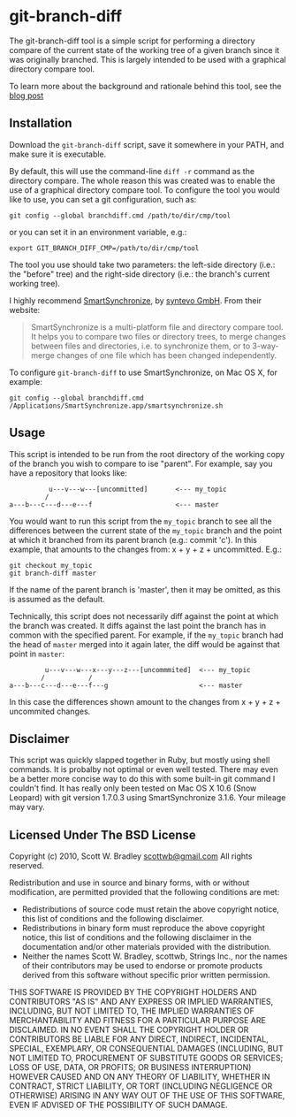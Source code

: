 git-branch-diff
===============

The git-branch-diff tool is a simple script for performing a directory compare of the current state of the working tree of a given branch since it was originally branched. This is largely intended to be used with a graphical directory compare tool.

To learn more about the background and rationale behind this tool, see the [blog post](http://sleeplesscoding.blogspot.com/2010/04/see-visual-diff-of-work-done-in-git.html)

Installation
------------

Download the `git-branch-diff` script, save it somewhere in your PATH, and make sure it is executable.

By default, this will use the command-line `diff -r` command as the directory compare. The whole reason this was created was to enable the use of a graphical directory compare tool. To configure the tool you would like to use, you can set a git configuration, such as:

    git config --global branchdiff.cmd /path/to/dir/cmp/tool

or you can set it in an environment variable, e.g.:

    export GIT_BRANCH_DIFF_CMP=/path/to/dir/cmp/tool

The tool you use should take two parameters: the left-side directory (i.e.: the "before" tree) and the right-side directory (i.e.: the branch's current working tree).

I highly recommend [SmartSynchronize](http://www.syntevo.com/smartsynchronize/index.html), by [syntevo GmbH](http://www.syntevo.com/). From their website: 

> SmartSynchronize is a multi-platform file and directory compare tool. It helps you to compare two files or directory trees, to merge changes between files and directories, i.e. to synchronize them, or to 3-way-merge changes of one file which has been changed independently.

To configure `git-branch-diff` to use SmartSynchronize, on Mac OS X, for example:

    git config --global branchdiff.cmd /Applications/SmartSynchronize.app/smartsynchronize.sh

Usage
-----

This script is intended to be run from the root directory of the working copy of the branch you wish to compare to ise "parent". For example, say you have a repository that looks like:

              u---v---w---[uncommitted]       <--- my_topic
             /
    a---b---c---d---e---f                     <--- master

You would want to run this script from the `my_topic` branch to see all the differences between the current state of the `my_topic` branch and the point at which it branched from its parent branch (e.g.: commit 'c'). In this example, that amounts to the changes from: x + y + z + uncommitted. E.g.:

    git checkout my_topic
    git branch-diff master

If the name of the parent branch is 'master', then it may be omitted, as this is assumed as the default.

Technically, this script does not necessarily diff against the point at which the branch was created. It diffs against the last point the branch has in common with the specified parent. For example, if the `my_topic` branch had the head of `master` merged into it again later, the diff would be against that point in `master`:

             u---v---w---x---y---z---[uncommmited]  <--- my_topic
            /           /
    a---b---c---d---e---f---g                       <--- master

In this case the differences shown amount to the changes from x + y + z + uncommited changes.

Disclaimer
----------

This script was quickly slapped together in Ruby, but mostly using shell commands. It is probalby not optimal or even well tested. There may even be a better more concise way to do this with some built-in git command I couldn't find. It has really only been tested on Mac OS X 10.6 (Snow Leopard) with git version 1.7.0.3 using SmartSynchronize 3.1.6. Your mileage may vary.

Licensed Under The BSD License
------------------------------

Copyright (c) 2010, Scott W. Bradley <scottwb@gmail.com>
All rights reserved.

Redistribution and use in source and binary forms, with or without
modification, are permitted provided that the following conditions are met:

* Redistributions of source code must retain the above copyright notice,
  this list of conditions and the following disclaimer.
* Redistributions in binary form must reproduce the above copyright notice,
  this list of conditions and the following disclaimer in the documentation
  and/or other materials provided with the distribution.
* Neither the names Scott W. Bradley, scottwb, Strings Inc., nor the
  names of their contributors may be used to endorse or promote products
  derived from this software without specific prior written permission.

THIS SOFTWARE IS PROVIDED BY THE COPYRIGHT HOLDERS AND CONTRIBUTORS "AS IS"
AND ANY EXPRESS OR IMPLIED WARRANTIES, INCLUDING, BUT NOT LIMITED TO, THE
IMPLIED WARRANTIES OF MERCHANTABILITY AND FITNESS FOR A PARTICULAR PURPOSE
ARE DISCLAIMED. IN NO EVENT SHALL THE COPYRIGHT HOLDER OR CONTRIBUTORS BE
LIABLE FOR ANY DIRECT, INDIRECT, INCIDENTAL, SPECIAL, EXEMPLARY, OR
CONSEQUENTIAL DAMAGES (INCLUDING, BUT NOT LIMITED TO, PROCUREMENT OF
SUBSTITUTE GOODS OR SERVICES; LOSS OF USE, DATA, OR PROFITS; OR BUSINESS
INTERRUPTION) HOWEVER CAUSED AND ON ANY THEORY OF LIABILITY, WHETHER IN
CONTRACT, STRICT LIABILITY, OR TORT (INCLUDING NEGLIGENCE OR OTHERWISE)
ARISING IN ANY WAY OUT OF THE USE OF THIS SOFTWARE, EVEN IF ADVISED OF THE
POSSIBILITY OF SUCH DAMAGE.

